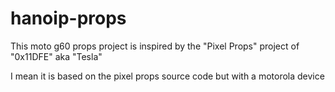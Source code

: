 # hanoip-props

This moto g60 props project is inspired by the "Pixel Props" project of "0x11DFE" aka "Tesla"

I mean it is based on the pixel props source code but with a motorola device
